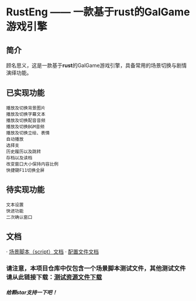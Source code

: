 # RustEng —— 一款基于rust的GalGame游戏引擎

## 简介

顾名思义，这是一款基于**rust**的GalGame游戏引擎，具备常用的场景切换与剧情演绎功能。

## 已实现功能
```
播放及切换背景图片
播放及切换字幕文本
播放及切换配音音频
播放及切换BGM音频
播放及切换立绘、表情
自动播放
选择支
历史履历以及跳转
存档以及读档
改变窗口大小保持内容比例
快捷键F11切换全屏
```

## 待实现功能
```
文本设置
快进功能
二次确认窗口
```

## 文档

 · [场景脚本（script）文档](docs/how_to_use_script.md)
 · [配置文件文档](docs/how_to_use_config.md)

### **请注意，本项目仓库中仅包含一个场景脚本测试文件，其他测试文件请从此链接下载：**[测试资源文件下载](https://1drv.ms/u/c/6c9629b3f2440e6f/Ea6HVLmJXkVGpL_vCcXS7FcBIBySHHRRpENmlGNAbDEiIw?e=AcLV68)

#### *给颗star支持一下吧！*

